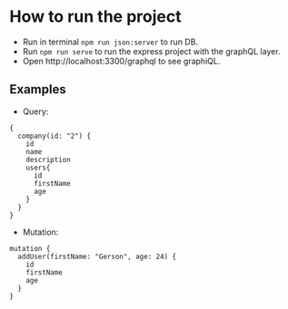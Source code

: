 # How to run the project
- Run in terminal `npm run json:server` to run DB.
- Run `npm run serve` to run the express project with the graphQL layer.
- Open http://localhost:3300/graphql to see graphiQL.

## Examples
- Query:

```
{
  company(id: "2") {
    id
    name
    description
    users{
      id
      firstName
      age
    }
  }
}
```

- Mutation:

```
mutation {
  addUser(firstName: "Gerson", age: 24) {
    id
    firstName
    age
  }
}
```